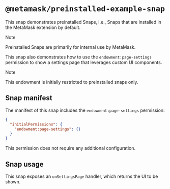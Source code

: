 # `@metamask/preinstalled-example-snap`

This snap demonstrates preinstalled Snaps, i.e., Snaps that are installed in the
MetaMask extension by default.

> [!NOTE]
> Preinstalled Snaps are primarily for internal use by MetaMask.

This snap also demonstrates how to use the `endowment:page-settings` permission to show a settings page that leverages custom UI components.

> [!NOTE]
> This endowment is initially restricted to preinstalled snaps only.

## Snap manifest

The manifest of this snap includes the `endowment:page-settings` permission:

```json
{
  "initialPermissions": {
    "endowment:page-settings": {}
  }
}
```

This permission does not require any additional configuration.

## Snap usage

This snap exposes an `onSettingsPage` handler, which returns the UI to be shown.
